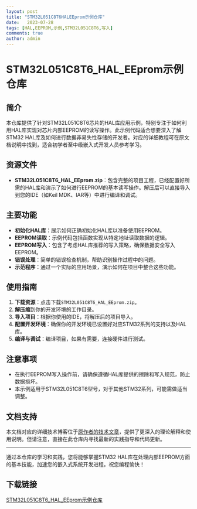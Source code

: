 ```yaml
---
layout: post
title: "STM32L051C8T6HALEEprom示例仓库"
date:   2023-07-28
tags: [HAL,EEPROM,示例,STM32L051C8T6,写入]
comments: true
author: admin
---
```

# STM32L051C8T6_HAL_EEprom示例仓库

## 简介

本仓库提供了针对STM32L051C8T6芯片的HAL库应用示例，特别专注于如何利用HAL库实现对芯片内部EEPROM的读写操作。此示例代码适合想要深入了解STM32 HAL库及如何进行数据非易失性存储的开发者。对应的详细教程可在原文档说明中找到，适合初学者至中级嵌入式开发人员参考学习。

## 资源文件

- **STM32L051C8T6_HAL_EEprom.zip**：包含完整的项目工程，已经配置好所需的HAL库和演示了如何进行EEPROM的基本读写操作。解压后可以直接导入到您的IDE（如Keil MDK、IAR等）中进行编译和调试。

## 主要功能

- **初始化HAL库**：展示如何正确初始化HAL库以准备使用EEPROM。
- **EEPROM读取**：示例代码包括函数实现从特定地址读取数据的逻辑。
- **EEPROM写入**：包含了考虑HAL库推荐的写入策略，确保数据安全写入EEPROM。
- **错误处理**：简单的错误检查机制，帮助识别操作过程中的问题。
- **示范程序**：通过一个实际的应用场景，演示如何在项目中整合这些功能。

## 使用指南

1. **下载资源**：点击下载`STM32L051C8T6_HAL_EEprom.zip`。
2. **解压缩**到你的开发环境的工作目录。
3. **导入项目**：根据你使用的IDE，将解压后的项目导入。
4. **配置开发环境**：确保你的开发环境已设置好对应STM32系列的支持以及HAL库。
5. **编译与调试**：编译项目，如果有需要，连接硬件进行测试。

## 注意事项

- 在执行EEPROM写入操作前，请确保遵循HAL库提供的擦除和写入规范，防止数据损坏。
- 本示例适用于STM32L051C8T6型号，对于其他STM32系列，可能需做适当调整。

## 文档支持

本文档对应的详细技术博客位于[原作者的技术文章](https://blog.csdn.net/qq_36075612/article/details/116722932)，提供了更深入的理论解释和使用说明。但请注意，直接在此仓库内寻找最新的实践指导和代码更新。

---

通过本仓库的学习和实践，您将能够掌握STM32 HAL库在处理内部EEPROM方面的基本技能，加速您的嵌入式系统开发进程。祝您编程愉快！

## 下载链接

[STM32L051C8T6_HAL_EEprom示例仓库](https://pan.quark.cn/s/d6721bd6869f)